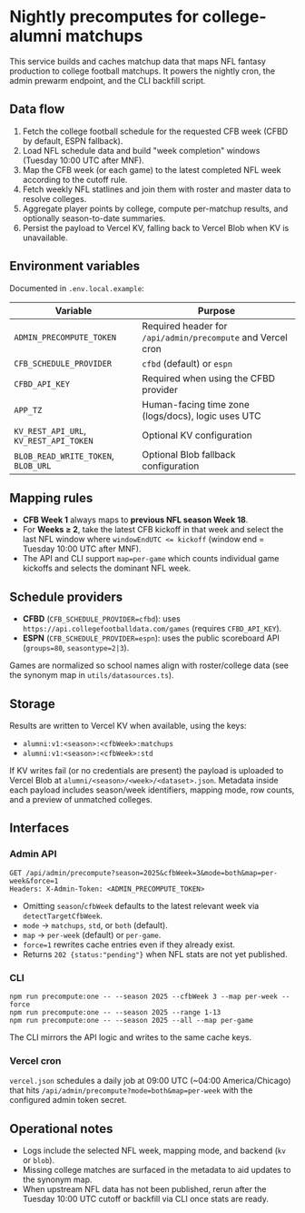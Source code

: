 # Nightly precomputes for college-alumni matchups

This service builds and caches matchup data that maps NFL fantasy production to college football matchups. It powers the nightly cron, the admin prewarm endpoint, and the CLI backfill script.

## Data flow

1. Fetch the college football schedule for the requested CFB week (CFBD by default, ESPN fallback).
2. Load NFL schedule data and build "week completion" windows (Tuesday 10:00 UTC after MNF).
3. Map the CFB week (or each game) to the latest completed NFL week according to the cutoff rule.
4. Fetch weekly NFL statlines and join them with roster and master data to resolve colleges.
5. Aggregate player points by college, compute per-matchup results, and optionally season-to-date summaries.
6. Persist the payload to Vercel KV, falling back to Vercel Blob when KV is unavailable.

## Environment variables

Documented in `.env.local.example`:

| Variable | Purpose |
| --- | --- |
| `ADMIN_PRECOMPUTE_TOKEN` | Required header for `/api/admin/precompute` and Vercel cron |
| `CFB_SCHEDULE_PROVIDER` | `cfbd` (default) or `espn` |
| `CFBD_API_KEY` | Required when using the CFBD provider |
| `APP_TZ` | Human-facing time zone (logs/docs), logic uses UTC |
| `KV_REST_API_URL`, `KV_REST_API_TOKEN` | Optional KV configuration |
| `BLOB_READ_WRITE_TOKEN`, `BLOB_URL` | Optional Blob fallback configuration |

## Mapping rules

* **CFB Week 1** always maps to **previous NFL season Week 18**.
* For **Weeks ≥ 2**, take the latest CFB kickoff in that week and select the last NFL window where `windowEndUTC <= kickoff` (window end = Tuesday 10:00 UTC after MNF).
* The API and CLI support `map=per-game` which counts individual game kickoffs and selects the dominant NFL week.

## Schedule providers

* **CFBD** (`CFB_SCHEDULE_PROVIDER=cfbd`): uses `https://api.collegefootballdata.com/games` (requires `CFBD_API_KEY`).
* **ESPN** (`CFB_SCHEDULE_PROVIDER=espn`): uses the public scoreboard API (`groups=80`, `seasontype=2|3`).

Games are normalized so school names align with roster/college data (see the synonym map in `utils/datasources.ts`).

## Storage

Results are written to Vercel KV when available, using the keys:

* `alumni:v1:<season>:<cfbWeek>:matchups`
* `alumni:v1:<season>:<cfbWeek>:std`

If KV writes fail (or no credentials are present) the payload is uploaded to Vercel Blob at `alumni/<season>/<week>/<dataset>.json`. Metadata inside each payload includes season/week identifiers, mapping mode, row counts, and a preview of unmatched colleges.

## Interfaces

### Admin API

```
GET /api/admin/precompute?season=2025&cfbWeek=3&mode=both&map=per-week&force=1
Headers: X-Admin-Token: <ADMIN_PRECOMPUTE_TOKEN>
```

* Omitting `season`/`cfbWeek` defaults to the latest relevant week via `detectTargetCfbWeek`.
* `mode` → `matchups`, `std`, or `both` (default).
* `map` → `per-week` (default) or `per-game`.
* `force=1` rewrites cache entries even if they already exist.
* Returns `202 {status:"pending"}` when NFL stats are not yet published.

### CLI

```
npm run precompute:one -- --season 2025 --cfbWeek 3 --map per-week --force
npm run precompute:one -- --season 2025 --range 1-13
npm run precompute:one -- --season 2025 --all --map per-game
```

The CLI mirrors the API logic and writes to the same cache keys.

### Vercel cron

`vercel.json` schedules a daily job at 09:00 UTC (~04:00 America/Chicago) that hits `/api/admin/precompute?mode=both&map=per-week` with the configured admin token secret.

## Operational notes

* Logs include the selected NFL week, mapping mode, and backend (`kv` or `blob`).
* Missing college matches are surfaced in the metadata to aid updates to the synonym map.
* When upstream NFL data has not been published, rerun after the Tuesday 10:00 UTC cutoff or backfill via CLI once stats are ready.
